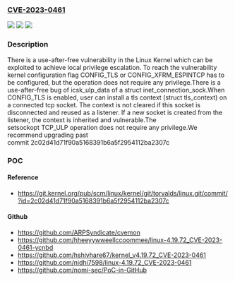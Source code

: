 ### [CVE-2023-0461](https://cve.mitre.org/cgi-bin/cvename.cgi?name=CVE-2023-0461)
![](https://img.shields.io/static/v1?label=Product&message=Linux%20Kernel&color=blue)
![](https://img.shields.io/static/v1?label=Version&message=0%3C%202c02d41d71f90a5168391b6a5f2954112ba2307c%20&color=brighgreen)
![](https://img.shields.io/static/v1?label=Vulnerability&message=CWE-416%20Use%20After%20Free&color=brighgreen)

### Description

There is a use-after-free vulnerability in the Linux Kernel which can be exploited to achieve local privilege escalation. To reach the vulnerability kernel configuration flag CONFIG_TLS or CONFIG_XFRM_ESPINTCP has to be configured, but the operation does not require any privilege.There is a use-after-free bug of icsk_ulp_data of a struct inet_connection_sock.When CONFIG_TLS is enabled, user can install a tls context (struct tls_context) on a connected tcp socket. The context is not cleared if this socket is disconnected and reused as a listener. If a new socket is created from the listener, the context is inherited and vulnerable.The setsockopt TCP_ULP operation does not require any privilege.We recommend upgrading past commit 2c02d41d71f90a5168391b6a5f2954112ba2307c

### POC

#### Reference
- https://git.kernel.org/pub/scm/linux/kernel/git/torvalds/linux.git/commit/?id=2c02d41d71f90a5168391b6a5f2954112ba2307c

#### Github
- https://github.com/ARPSyndicate/cvemon
- https://github.com/hheeyywweellccoommee/linux-4.19.72_CVE-2023-0461-ycnbd
- https://github.com/hshivhare67/kernel_v4.19.72_CVE-2023-0461
- https://github.com/nidhi7598/linux-4.19.72_CVE-2023-0461
- https://github.com/nomi-sec/PoC-in-GitHub

